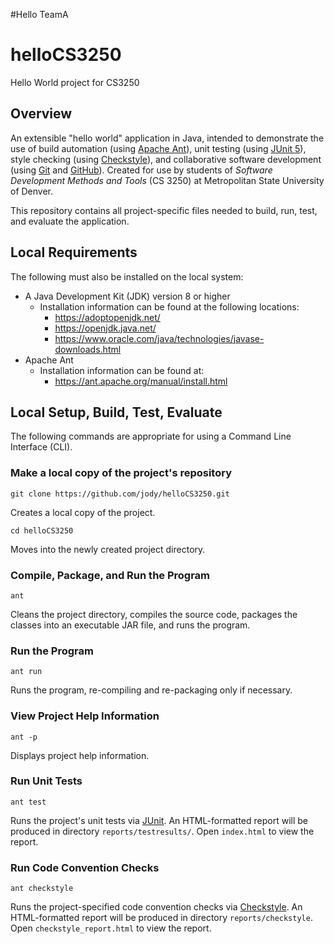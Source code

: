 #Hello TeamA
# helloCS3250
Hello World project for CS3250

## Overview
An extensible "hello world" application in Java, intended to demonstrate the use of build automation (using [Apache Ant](https://ant.apache.org)), unit testing (using [JUnit 5](https://junit.org)), style checking (using [Checkstyle](https://checkstyle.org)), and collaborative software development (using [Git](https://git-scm.org) and [GitHub](https://github.com/about)). Created for use by students of _Software Development Methods and Tools_ (CS 3250) at Metropolitan State University of Denver.

This repository contains all project-specific files needed to build, run, test, and evaluate the application.

## Local Requirements
The following must also be installed on the local system:
* A Java Development Kit (JDK) version 8 or higher
  * Installation information can be found at the following locations:
    * https://adoptopenjdk.net/
    * https://openjdk.java.net/
    * https://www.oracle.com/java/technologies/javase-downloads.html
* Apache Ant
  * Installation information can be found at:
    * https://ant.apache.org/manual/install.html

## Local Setup, Build, Test, Evaluate
The following commands are appropriate for using a Command Line Interface (CLI).

### Make a local copy of the project's repository
    git clone https://github.com/jody/helloCS3250.git
Creates a local copy of the project.
    
    cd helloCS3250
Moves into the newly created project directory.

### Compile, Package, and Run the Program
    ant
Cleans the project directory, compiles the source code, packages the classes into an executable JAR file, and runs the program.
    
### Run the Program
    ant run
Runs the program, re-compiling and re-packaging only if necessary.
    
### View Project Help Information
    ant -p
Displays project help information.

### Run Unit Tests
    ant test
Runs the project's unit tests via [JUnit](https://junit.org).
An HTML-formatted report will be produced in directory `reports/testresults/`.  Open `index.html` to view the report.

### Run Code Convention Checks
    ant checkstyle
Runs the project-specified code convention checks via [Checkstyle](https://checkstyle.org).
An HTML-formatted report will be produced in directory `reports/checkstyle`.  Open `checkstyle_report.html` to view the report.
